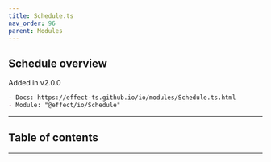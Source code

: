 ```yaml
---
title: Schedule.ts
nav_order: 96
parent: Modules
---
```


## Schedule overview

Added in v2.0.0

```md
- Docs: https://effect-ts.github.io/io/modules/Schedule.ts.html
- Module: "@effect/io/Schedule"
```

---

<h2 class="text-delta">Table of contents</h2>

---
